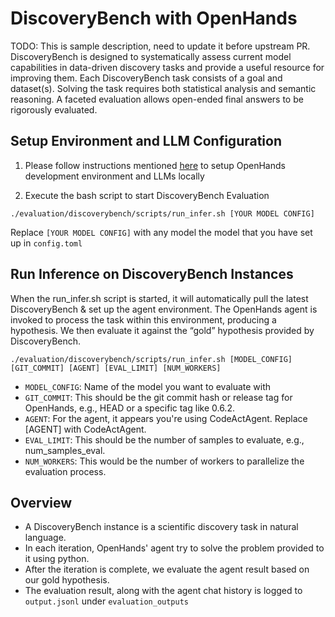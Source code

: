 # DiscoveryBench with OpenHands

TODO: This is sample description, need to update it before upstream PR.
DiscoveryBench is designed to systematically assess current model capabilities in data-driven discovery tasks and provide a useful resource for improving them. Each DiscoveryBench task consists of a goal and dataset(s). Solving the task requires both statistical analysis and semantic reasoning. A faceted evaluation allows open-ended final answers to be rigorously evaluated.


## Setup Environment and LLM Configuration

1. Please follow instructions mentioned [here](https://github.com/openlocus/OpenHands/blob/discoverybench-openhands-integration/evaluation/README.md#setup) to setup OpenHands development environment and LLMs locally

2. Execute the bash script to start DiscoveryBench Evaluation

```
./evaluation/discoverybench/scripts/run_infer.sh [YOUR MODEL CONFIG]
```
Replace `[YOUR MODEL CONFIG]` with any model the model that you have set up in `config.toml`


## Run Inference on DiscoveryBench Instances

When the run_infer.sh script is started, it will automatically pull the latest DiscoveryBench & set up the agent environment. The OpenHands agent is invoked to process the task within this environment, producing a hypothesis. We then evaluate it against the “gold” hypothesis provided by DiscoveryBench.


```
./evaluation/discoverybench/scripts/run_infer.sh [MODEL_CONFIG] [GIT_COMMIT] [AGENT] [EVAL_LIMIT] [NUM_WORKERS]
```

- `MODEL_CONFIG`: Name of the model you want to evaluate with
- `GIT_COMMIT`: This should be the git commit hash or release tag for OpenHands, e.g., HEAD or a specific tag like 0.6.2.
- `AGENT`: For the agent, it appears you're using CodeActAgent. Replace [AGENT] with CodeActAgent.
- `EVAL_LIMIT`: This should be the number of samples to evaluate, e.g., num_samples_eval.
- `NUM_WORKERS`: This would be the number of workers to parallelize the evaluation process.

## Overview

- A DiscoveryBench instance is a scientific discovery task in natural language.
- In each iteration, OpenHands' agent try to solve the problem provided to it using python.
- After the iteration is complete, we evaluate the agent result based on our gold hypothesis.
- The evaluation result, along with the agent chat history is logged to `output.jsonl` under `evaluation_outputs`

